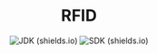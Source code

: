 <div align='center'>

 # RFID

![JDK (shields.io)](https://img.shields.io/badge/JDK-1.8-blue?logo=java&style=for-the-badge)
![SDK (shields.io)](https://img.shields.io/badge/OctaneSDK-3.0.0-red?style=for-the-badge)

</div>
